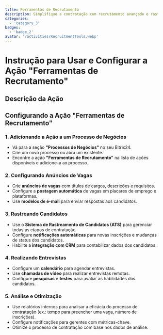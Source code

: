 ```yaml
---
title: Ferramentas de Recrutamento
description: Simplifique a contratação com recrutamento avançado e rastreamento de candidatos.
categories: 
  - 'category_3'
badges: 
  - 'badge_2'
avatar: '/activities/RecruitmentTools.webp'
---
```

# Instrução para Usar e Configurar a Ação "Ferramentas de Recrutamento"

## Descrição da Ação

## **Configurando a Ação "Ferramentas de Recrutamento"**

### 1. Adicionando a Ação a um Processo de Negócios
- Vá para a seção **"Processos de Negócios"** no seu Bitrix24.
- Crie um novo processo ou abra um existente.
- Encontre a ação **"Ferramentas de Recrutamento"** na lista de ações disponíveis e adicione-a ao processo.

### 2. Configurando Anúncios de Vagas
- Crie **anúncios de vagas** com títulos de cargos, descrições e requisitos.
- Configure a **postagem automática** de vagas em placares de emprego e plataformas.
- Use **modelos de e-mail** para enviar respostas aos candidatos.

### 3. Rastreando Candidatos
- Use o **Sistema de Rastreamento de Candidatos (ATS)** para gerenciar todas as etapas de contratação.
- Configure **notificações automáticas** para novas inscrições e mudanças de status dos candidatos.
- Habilite a **integração com CRM** para contabilizar dados dos candidatos.

### 4. Realizando Entrevistas
- Configure um **calendário** para agendar entrevistas.
- Use **chamadas de vídeo** para realizar entrevistas remotas.
- Configure **pesquisas** e **testes** para avaliar as habilidades dos candidatos.

### 5. Análise e Otimização
- Use relatórios internos para analisar a eficácia do processo de contratação (ex.: tempo para preencher uma vaga, número de inscrições).
- Configure notificações para gerentes com métricas-chave.
- Otimize o processo de contratação com base nos dados de análise.